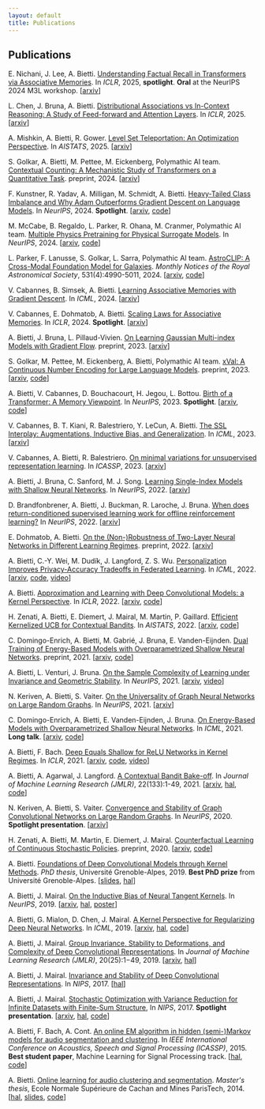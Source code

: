 ```yaml
---
layout: default
title: Publications
---
```

## Publications

E. Nichani, J. Lee, A. Bietti. [Understanding Factual Recall in Transformers via Associative Memories](https://arxiv.org/pdf/2412.06538). In *ICLR*, 2025, **spotlight**. **Oral** at the NeurIPS 2024 M3L workshop. \[[arxiv](https://arxiv.org/abs/2412.06538)\]

L. Chen, J. Bruna, A. Bietti. [Distributional Associations vs In-Context Reasoning: A Study of Feed-forward and Attention Layers](https://openreview.net/pdf?id=WCVMqRHWW5). In *ICLR*, 2025. \[[arxiv](https://arxiv.org/abs/2406.03068)\]

A. Mishkin, A. Bietti, R. Gower. [Level Set Teleportation: An Optimization Perspective](https://arxiv.org/pdf/2403.03362). In *AISTATS*, 2025. \[[arxiv](https://arxiv.org/abs/2403.03362)\]

S. Golkar, A. Bietti, M. Pettee, M. Eickenberg, Polymathic AI team. [Contextual Counting: A Mechanistic Study of Transformers on a Quantitative Task](https://arxiv.org/pdf/2406.02585). preprint, 2024. \[[arxiv](https://arxiv.org/abs/2406.02585)\]

F. Kunstner, R. Yadav, A. Milligan, M. Schmidt, A. Bietti. [Heavy-Tailed Class Imbalance and Why Adam Outperforms Gradient Descent on Language Models](https://arxiv.org/pdf/2402.19449). In *NeurIPS*, 2024. **Spotlight**. \[[arxiv](https://arxiv.org/abs/2402.19449), [code](https://github.com/fKunstner/class-imbalance-sgd-adam)\]

M. McCabe, B. Regaldo, L. Parker, R. Ohana, M. Cranmer, Polymathic AI team. [Multiple Physics Pretraining for Physical Surrogate Models](https://arxiv.org/pdf/2310.02994). In *NeurIPS*, 2024. \[[arxiv](https://arxiv.org/abs/2310.02994), [code](https://github.com/PolymathicAI/multiple_physics_pretraining)\]

L. Parker, F. Lanusse, S. Golkar, L. Sarra, Polymathic AI team. [AstroCLIP: A Cross-Modal Foundation Model for Galaxies](https://academic.oup.com/mnras/article/531/4/4990/7697182). *Monthly Notices of the Royal Astronomical Society*, 531(4):4990-5011, 2024. \[[arxiv](https://arxiv.org/abs/2310.03024), [code](https://github.com/PolymathicAI/AstroCLIP)\]

V. Cabannes, B. Simsek, A. Bietti. [Learning Associative Memories with Gradient Descent](https://arxiv.org/pdf/2402.18724). In *ICML*, 2024. \[[arxiv](https://arxiv.org/abs/2402.18724)\]

V. Cabannes, E. Dohmatob, A. Bietti. [Scaling Laws for Associative Memories](https://arxiv.org/pdf/2310.02984). In *ICLR*, 2024. **Spotlight**. \[[arxiv](https://arxiv.org/abs/2310.02984)\]

A. Bietti, J. Bruna, L. Pillaud-Vivien. [On Learning Gaussian Multi-index Models with Gradient Flow](https://arxiv.org/pdf/2310.19793.pdf). preprint, 2023. \[[arxiv](https://arxiv.org/abs/2310.19793)\]

S. Golkar, M. Pettee, M. Eickenberg, A. Bietti, Polymathic AI team. [xVal: A Continuous Number Encoding for Large Language Models](https://arxiv.org/pdf/2310.02989). preprint, 2023. \[[arxiv](https://arxiv.org/abs/2310.02989), [code](https://github.com/PolymathicAI/xval)\]

A. Bietti, V. Cabannes, D. Bouchacourt, H. Jegou, L. Bottou. [Birth of a Transformer: A Memory Viewpoint](https://arxiv.org/pdf/2306.00802). In *NeurIPS*, 2023. **Spotlight**. \[[arxiv](https://arxiv.org/abs/2306.00802), [code](https://github.com/albietz/transformer-birth)\]

V. Cabannes, B. T. Kiani, R. Balestriero, Y. LeCun, A. Bietti. [The SSL Interplay: Augmentations, Inductive Bias, and Generalization](https://arxiv.org/pdf/2302.02774). In *ICML*, 2023. \[[arxiv](https://arxiv.org/abs/2302.02774)\]

V. Cabannes, A. Bietti, R. Balestriero. [On minimal variations for unsupervised representation learning](https://arxiv.org/pdf/2211.03782). In *ICASSP*, 2023. \[[arxiv](https://arxiv.org/abs/2211.03782)\]

A. Bietti, J. Bruna, C. Sanford, M. J. Song. [Learning Single-Index Models with Shallow Neural Networks](https://arxiv.org/pdf/2210.15651.pdf). In *NeurIPS*, 2022. \[[arxiv](https://arxiv.org/abs/2210.15651)\]

D. Brandfonbrener, A. Bietti, J. Buckman, R. Laroche, J. Bruna. [When does return-conditioned supervised learning work for offline reinforcement learning?](https://arxiv.org/pdf/2206.01079) In *NeurIPS*, 2022. \[[arxiv](https://arxiv.org/abs/2206.01079)\]

E. Dohmatob, A. Bietti. [On the (Non-)Robustness of Two-Layer Neural Networks in Different Learning Regimes](https://arxiv.org/pdf/2203.11864). preprint, 2022. \[[arxiv](https://arxiv.org/abs/2203.11864)\]

A. Bietti, C.-Y. Wei, M. Dudík, J. Langford, Z. S. Wu. [Personalization Improves Privacy-Accuracy Tradeoffs in Federated Learning](https://proceedings.mlr.press/v162/bietti22a/bietti22a.pdf). In *ICML*, 2022. \[[arxiv](https://arxiv.org/abs/2202.05318), [code](https://github.com/albietz/ppsgd), [video](https://slideslive.com/38983416/personalization-improves-privacyaccuracy-tradeoffs-in-federated-learning)\]

A. Bietti. [Approximation and Learning with Deep Convolutional Models: a Kernel Perspective](https://openreview.net/pdf?id=lrocYB-0ST2). In *ICLR*, 2022. \[[arxiv](https://arxiv.org/abs/2102.10032), [code](https://github.com/albietz/ckn_kernel)\]

H. Zenati, A. Bietti, E. Diemert, J. Mairal, M. Martin, P. Gaillard. [Efficient Kernelized UCB for Contextual Bandits](https://arxiv.org/pdf/2202.05638). In *AISTATS*, 2022. \[[arxiv](https://arxiv.org/abs/2202.05638), [code](https://github.com/criteo-research/Efficient-Kernel-UCB)\]

C. Domingo-Enrich, A. Bietti, M. Gabrié, J. Bruna, E. Vanden-Eijnden. [Dual Training of Energy-Based Models with Overparametrized Shallow Neural Networks](https://arxiv.org/pdf/2107.05134). preprint, 2021. \[[arxiv](https://arxiv.org/abs/2107.05134), [code](https://github.com/CDEnrich/dual_ebms)\]

A. Bietti, L. Venturi, J. Bruna. [On the Sample Complexity of Learning under Invariance and Geometric Stability](https://arxiv.org/pdf/2106.07148). In *NeurIPS*, 2021. \[[arxiv](https://arxiv.org/abs/2106.07148), [video](https://nips.cc/virtual/2021/poster/26564)\]

N. Keriven, A. Bietti, S. Vaiter. [On the Universality of Graph Neural Networks on Large Random Graphs](https://arxiv.org/pdf/2105.13099.pdf). In *NeurIPS*, 2021. \[[arxiv](https://arxiv.org/abs/2105.13099)\]

C. Domingo-Enrich, A. Bietti, E. Vanden-Eijnden, J. Bruna. [On Energy-Based Models with Overparametrized Shallow Neural Networks](https://arxiv.org/pdf/2104.07531.pdf). In *ICML*, 2021. **Long talk**. \[[arxiv](https://arxiv.org/abs/2104.07531), [code](https://github.com/CDEnrich/ebms_shallow_nn)\]

A. Bietti, F. Bach. [Deep Equals Shallow for ReLU Networks in Kernel Regimes](https://arxiv.org/pdf/2009.14397.pdf). In *ICLR*, 2021. \[[arxiv](https://arxiv.org/abs/2009.14397), [code](https://github.com/albietz/deep_shallow_kernel), [video](https://slideslive.com/38953756/deep-equals-shallow-for-relu-networks-in-kernel-regimes)\]

A. Bietti, A. Agarwal, J. Langford. [A Contextual Bandit Bake-off](https://jmlr.org/papers/volume22/18-863/18-863.pdf). In *Journal of Machine Learning Research (JMLR)*, 22(133):1-49, 2021. \[[arxiv](https://arxiv.org/abs/1802.04064), [hal](https://hal.inria.fr/hal-01708310), [code](https://github.com/JohnLangford/vowpal_wabbit)\]

N. Keriven, A. Bietti, S. Vaiter. [Convergence and Stability of Graph Convolutional Networks on Large Random Graphs](https://arxiv.org/pdf/2006.01868.pdf). In *NeurIPS*, 2020. **Spotlight presentation**. \[[arxiv](https://arxiv.org/abs/2006.01868)\]

H. Zenati, A. Bietti, M. Martin, E. Diemert, J. Mairal. [Counterfactual Learning of Continuous Stochastic Policies](https://arxiv.org/pdf/2004.11722.pdf). preprint, 2020. \[[arxiv](https://arxiv.org/abs/2004.11722), [code](https://github.com/criteo-research/optimization-continuous-action-crm)\]

A. Bietti. [Foundations of Deep Convolutional Models through Kernel Methods](https://tel.archives-ouvertes.fr/tel-02543073/document). *PhD thesis*, Université Grenoble-Alpes, 2019. **Best PhD prize** from Université Grenoble-Alpes. \[[slides](files/phd_slides.pdf), [hal](https://hal.inria.fr/tel-02543073)\]

A. Bietti, J. Mairal. [On the Inductive Bias of Neural Tangent Kernels](https://arxiv.org/pdf/1905.12173.pdf). In *NeurIPS*, 2019. \[[arxiv](https://arxiv.org/abs/1905.12173), [hal](https://hal.inria.fr/hal-02144221), [poster](files/ntk_neurips2019_poster.pdf)\]

A. Bietti, G. Mialon, D. Chen, J. Mairal. [A Kernel Perspective for Regularizing Deep Neural Networks](https://arxiv.org/pdf/1810.00363.pdf). In *ICML*, 2019. \[[arxiv](https://arxiv.org/abs/1810.00363), [hal](https://hal.inria.fr/hal-01884632), [code](https://github.com/albietz/kernel_reg)\]

A. Bietti, J. Mairal. [Group Invariance, Stability to Deformations, and Complexity of Deep Convolutional Representations](http://www.jmlr.org/papers/volume20/18-190/18-190.pdf). In *Journal of Machine Learning Research (JMLR)*, 20(25):1−49, 2019. \[[arxiv](https://arxiv.org/abs/1706.03078), [hal](https://hal.inria.fr/hal-01536004)\]

A. Bietti, J. Mairal. [Invariance and Stability of Deep Convolutional Representations](https://hal.inria.fr/hal-01630265/document). In *NIPS*, 2017. \[[hal](https://hal.inria.fr/hal-01630265/document)\]

A. Bietti, J. Mairal. [Stochastic Optimization with Variance Reduction for Infinite Datasets with Finite-Sum Structure](https://arxiv.org/pdf/1610.00970.pdf), In *NIPS*, 2017. **Spotlight presentation**. \[[arxiv](https://arxiv.org/abs/1610.00970), [hal](https://hal.inria.fr/hal-01375816/document), [code](https://github.com/albietz/stochs)\]

A. Bietti, F. Bach, A. Cont. [An online EM algorithm in hidden (semi-)Markov models for audio segmentation and clustering](files/icassp_online_hmm.pdf). In *IEEE International Conference on Acoustics, Speech and Signal Processing (ICASSP)*, 2015. **Best student paper**, Machine Learning for Signal Processing track. \[[hal](https://hal.inria.fr/hal-01115826/document), [code](https://github.com/albietz/online_hmm)\]

A. Bietti. [Online learning for audio clustering and segmentation](files/ms-thesis.pdf). *Master's thesis*, Ecole Normale Supérieure de Cachan and Mines ParisTech, 2014. \[[hal](https://hal.inria.fr/hal-01064672/document), [slides](files/slides-ircam.pdf), [code](https://github.com/albietz/online_hmm)\]
